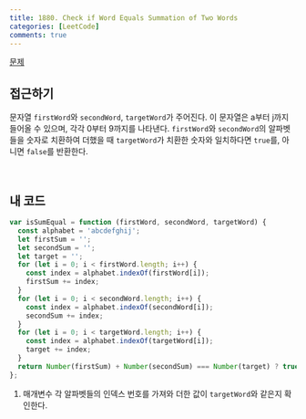 ```yaml
---
title: 1880. Check if Word Equals Summation of Two Words
categories: [LeetCode]
comments: true
---
```


[문제](https://leetcode.com/problems/check-if-word-equals-summation-of-two-words/)

## 접근하기

문자열 `firstWord`와 `secondWord`, `targetWord`가 주어진다. 이 문자열은 a부터 j까지 들어올 수 있으며, 각각 0부터 9까지를 나타낸다. `firstWord`와 `secondWord`의 알파벳들을 숫자로 치환하여 더했을 때 `targetWord`가 치환한 숫자와 일치하다면 `true`를, 아니면 `false`를 반환한다.

<br>

## 내 코드

```js
var isSumEqual = function (firstWord, secondWord, targetWord) {
  const alphabet = 'abcdefghij';
  let firstSum = '';
  let secondSum = '';
  let target = '';
  for (let i = 0; i < firstWord.length; i++) {
    const index = alphabet.indexOf(firstWord[i]);
    firstSum += index;
  }
  for (let i = 0; i < secondWord.length; i++) {
    const index = alphabet.indexOf(secondWord[i]);
    secondSum += index;
  }
  for (let i = 0; i < targetWord.length; i++) {
    const index = alphabet.indexOf(targetWord[i]);
    target += index;
  }
  return Number(firstSum) + Number(secondSum) === Number(target) ? true : false;
};
```

1. 매개변수 각 알파벳들의 인덱스 번호를 가져와 더한 값이 `targetWord`와 같은지 확인한다.

